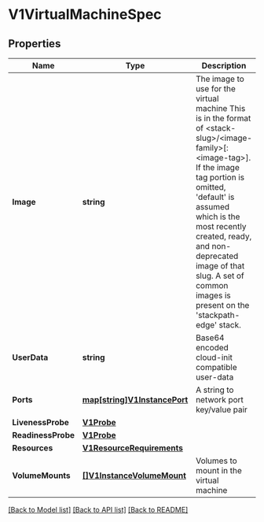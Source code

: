 # V1VirtualMachineSpec

## Properties

Name | Type | Description | Notes
------------ | ------------- | ------------- | -------------
**Image** | **string** | The image to use for the virtual machine  This is in the format of &lt;stack-slug&gt;/&lt;image-family&gt;[:&lt;image-tag&gt;]. If the image tag portion is omitted, &#39;default&#39; is assumed which is the most recently created, ready, and non-deprecated image of that slug. A set of common images is present on the &#39;stackpath-edge&#39; stack. | [optional] 
**UserData** | **string** | Base64 encoded cloud-init compatible user-data | [optional] 
**Ports** | [**map[string]V1InstancePort**](v1InstancePort.md) | A string to network port key/value pair | [optional] 
**LivenessProbe** | [**V1Probe**](v1Probe.md) |  | [optional] 
**ReadinessProbe** | [**V1Probe**](v1Probe.md) |  | [optional] 
**Resources** | [**V1ResourceRequirements**](v1ResourceRequirements.md) |  | [optional] 
**VolumeMounts** | [**[]V1InstanceVolumeMount**](v1InstanceVolumeMount.md) | Volumes to mount in the virtual machine | [optional] 

[[Back to Model list]](../README.md#documentation-for-models) [[Back to API list]](../README.md#documentation-for-api-endpoints) [[Back to README]](../README.md)


